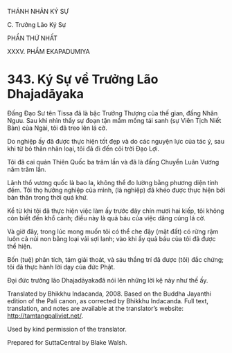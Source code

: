 THÁNH NHÂN KÝ SỰ

C. Trưởng Lão Ký Sự

PHẦN THỨ NHẤT

XXXV. PHẨM EKAPADUMIYA

# 343\. Ký Sự về Trưởng Lão Dhajadāyaka

Đấng Đạo Sư tên Tissa đã là bậc Trưởng Thượng của thế gian, đấng Nhân Ngưu. Sau khi nhìn thấy sự đoạn tận mầm mống tái sanh (sự Viên Tịch Niết Bàn) của Ngài, tôi đã treo lên lá cờ.

Do nghiệp ấy đã được thực hiện tốt đẹp và do các nguyện lực của tác ý, sau khi từ bỏ thân nhân loại, tôi đã đi đến cõi trời Đạo Lợi.

Tôi đã cai quản Thiên Quốc ba trăm lần và đã là đấng Chuyển Luân Vương năm trăm lần.

Lãnh thổ vương quốc là bao la, không thể đo lường bằng phương diện tính đếm. Tôi thọ hưởng nghiệp của mình, (là nghiệp) đã khéo được thực hiện bởi bản thân trong thời quá khứ.

Kể từ khi tôi đã thực hiện việc làm ấy trước đây chín mươi hai kiếp, tôi không còn biết đến khổ cảnh; điều này là quả báu của việc dâng cúng lá cờ.

Và giờ đây, trong lúc mong muốn tôi có thể che đậy (mặt đất) có rừng rậm luôn cả núi non bằng loại vải sợi lanh; vào khi ấy quả báu của tôi đã được thể hiện.

Bốn (tuệ) phân tích, tám giải thoát, và sáu thắng trí đã được (tôi) đắc chứng; tôi đã thực hành lời dạy của đức Phật.

Đại đức trưởng lão Dhajadāyakađã nói lên những lời kệ này như thế ấy.

Translated by Bhikkhu Indacanda, 2008. Based on the Buddha Jayanthi edition of the Pali canon, as corrected by Bhikkhu Indacanda. Full text, translation, and notes are available at the translator’s website: http://tamtangpaliviet.net/.

Used by kind permission of the translator.

Prepared for SuttaCentral by Blake Walsh.